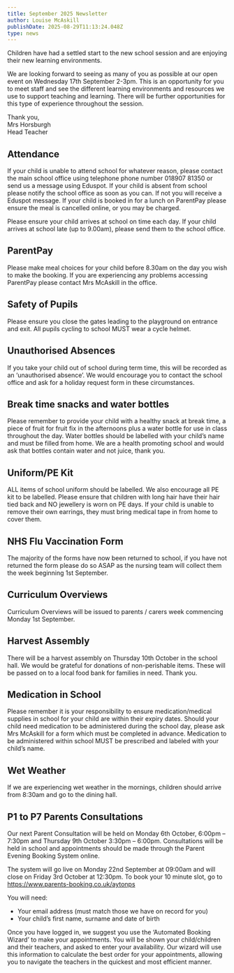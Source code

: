 ```yaml
---
title: September 2025 Newsletter
author: Louise McAskill
publishDate: 2025-08-29T11:13:24.048Z
type: news
---
```


Children have had a settled start to the new school session and are enjoying their new learning environments.

We are looking forward to seeing as many of you as possible at our open event on Wednesday 17th September 2-3pm. This is an opportunity for you to meet staff and see the different learning environments and resources we use to support teaching and learning. There will be further opportunities for this type of experience throughout the session.

Thank you,  
Mrs Horsburgh  
Head Teacher

## Attendance

If your child is unable to attend school for whatever reason, please contact the main school office using telephone phone number 018907 81350 or send us a message using Eduspot. If your child is absent from school please notify the school office as soon as you can. If not you will receive a Eduspot message. If your child is booked in for a lunch on ParentPay please ensure the meal is cancelled online, or you may be charged.

Please ensure your child arrives at school on time each day. If your child arrives at school late (up to 9.00am), please send them to the school office.

## ParentPay

Please make meal choices for your child before 8.30am on the day you wish to make the booking. If you are experiencing any problems accessing ParentPay please contact Mrs McAskill in the office.

## Safety of Pupils

Please ensure you close the gates leading to the playground on entrance and exit. All pupils cycling to school MUST wear a cycle helmet.

## Unauthorised Absences

If you take your child out of school during term time, this will be recorded as an ‘unauthorised absence’. We would encourage you to contact the school office and ask for a holiday request form in these circumstances.

## Break time snacks and water bottles

Please remember to provide your child with a healthy snack at break time, a piece of fruit for fruit fix in the afternoons plus a water bottle for use in class throughout the day. Water bottles should be labelled with your child’s name and must be filled from home. We are a health promoting school and would ask that bottles contain water and not juice, thank you.

## Uniform/PE Kit

ALL items of school uniform should be labelled. We also encourage all PE kit to be labelled. Please ensure that children with long hair have their hair tied back and NO jewellery is worn on PE days. If your child is unable to remove their own earrings, they must bring medical tape in from home to cover them.

## NHS Flu Vaccination Form

The majority of the forms have now been returned to school, if you have not returned the form please do so ASAP as the nursing team will collect them the week beginning 1st September.

## Curriculum Overviews

Curriculum Overviews will be issued to parents / carers week commencing Monday 1st September.

## Harvest Assembly

There will be a harvest assembly on Thursday 10th October in the school hall. We would be grateful for donations of non-perishable items. These will be passed on to a local food bank for families in need. Thank you.

## Medication in School

Please remember it is your responsibility to ensure medication/medical supplies in school for your child are within their expiry dates. Should your child need medication to be administered during the school day, please ask Mrs McAskill for a form which must be completed in advance. Medication to be administered within school MUST be prescribed and labeled with your child’s name.

## Wet Weather

If we are experiencing wet weather in the mornings, children should arrive from 8:30am and go to the dining hall.

## P1 to P7 Parents Consultations

Our next Parent Consultation will be held on Monday 6th October, 6:00pm – 7:30pm and Thursday 9th October 3:30pm – 6:00pm. Consultations will be held in school and appointments should be made through the Parent Evening Booking System online.

The system will go live on Monday 22nd September at 09:00am and will close on Friday 3rd October at 12:30pm. To book your 10 minute slot, go to <https://www.parents-booking.co.uk/aytonps>

You will need:

- Your email address (must match those we have on record for you)
- Your child’s first name, surname and date of birth

Once you have logged in, we suggest you use the ‘Automated Booking Wizard’ to make your appointments. You will be shown your child/children and their teachers, and asked to enter your availability. Our wizard will use this information to calculate the best order for your appointments, allowing you to navigate the teachers in the quickest and most efficient manner.
